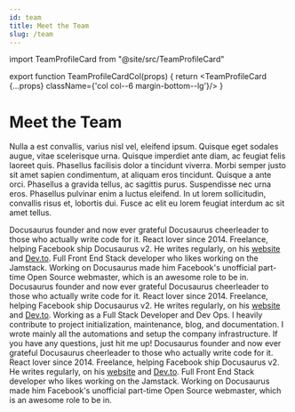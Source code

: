 ```yaml
---
id: team
title: Meet the Team
slug: /team
---
```


import TeamProfileCard from "@site/src/TeamProfileCard"

export function TeamProfileCardCol(props) { return <TeamProfileCard {...props} className={'col col--6 margin-bottom--lg'}/> }

# Meet the Team

Nulla a est convallis, varius nisl vel, eleifend ipsum. Quisque eget sodales augue, vitae scelerisque urna. Quisque imperdiet ante diam, ac feugiat felis laoreet quis. Phasellus facilisis dolor a tincidunt viverra. Morbi semper justo sit amet sapien condimentum, at aliquam eros tincidunt. Quisque a ante orci. Phasellus a gravida tellus, ac sagittis purus. Suspendisse nec urna eros. Phasellus pulvinar enim a luctus eleifend. In ut lorem sollicitudin, convallis risus et, lobortis dui. Fusce ac elit eu lorem feugiat interdum ac sit amet tellus.

<div className="row">
  <TeamProfileCardCol
    name="Narciso Alamar"
    avatarImage="../img/team-narz.svg"
    position="Team Leader / Full Stack Developer"
    githubUrl="https://github.com/narzz03"
    eMail="mailto:narz@xtendops.us"
  >
    Docusaurus founder and now ever grateful Docusaurus cheerleader to those who actually write code for it.
  </TeamProfileCardCol>
  <TeamProfileCardCol
    name="Mark Anthony Lumbao"
    avatarImage="../img/team-mark.svg"
    position="Frontend Web Developer"
    githubUrl="https://github.com/mark-lumbao"
    eMail="mailto:mark@xtendops.us"
  >
    React lover since 2014. Freelance, helping Facebook ship Docusaurus v2. He writes regularly, on his <a href="https://sebastienlorber.com/" target="_blank">website</a> and <a href="https://dev.to/sebastienlorber" target="_blank">Dev.to</a>.
  </TeamProfileCardCol>
  <TeamProfileCardCol
    name="Martin Rupert Bulquerin"
    avatarImage="../img/team-martin.svg"
    position="Mobile Developer / Frontend Web Developer"
    githubUrl="https://github.com/rupertbulquerin"
    eMail="mailto:martin@xtendops.us"
  >
    Full Front End Stack developer who likes working on the Jamstack. Working on Docusaurus made him Facebook's unofficial part-time Open Source webmaster, which is an awesome role to be in.
  </TeamProfileCardCol>
  <TeamProfileCardCol
    name="Kenneth So"
    avatarImage="../img/team-kenneth.svg"
    position="Frontend Web Developer"
    githubUrl="https://github.com/keso-12"
    eMail="mailto:kenneth@xtendops.us"
  >
    Docusaurus founder and now ever grateful Docusaurus cheerleader to those who actually write code for it.
  </TeamProfileCardCol>
  <TeamProfileCardCol
    name="Rupert Tianzon"
    avatarImage="../img/team-rupert.svg"
    position="Work from Home Tickets"
    githubUrl="https://github.com/rgtianzon"
    eMail="mailto:rupert@xtendops.us"
  >
    React lover since 2014. Freelance, helping Facebook ship Docusaurus v2. He writes regularly, on his <a href="https://sebastienlorber.com/" target="_blank">website</a> and <a href="https://dev.to/sebastienlorber" target="_blank">Dev.to</a>.
  </TeamProfileCardCol>
  <TeamProfileCardCol
    name="Christian Ryan Macarse"
    avatarImage="../img/team-christian.svg"
    position="Full Stack Developer / DevOps Engineer"
    githubUrl="https://github.com/crrmacarse"
    eMail="mailto:christian@xtendops.us"
  >
    Working as a Full Stack Developer and Dev Ops. I heavily contribute to project initialization, maintenance, blog, and documentation. I wrote mainly all the automations and setup the company infrastructure. If you have any questions, just hit me up!
  </TeamProfileCardCol>
  <TeamProfileCardCol
    name="Tommy Faye Cabrera"
    avatarImage="../img/team-tommy.svg"
    position="Frontend Web Developer / UI/UX"
    githubUrl="https://github.com/TommyCabrera"
    eMail="mailto:tommy@xtendops.us"
  >
    Docusaurus founder and now ever grateful Docusaurus cheerleader to those who actually write code for it.
  </TeamProfileCardCol>
  <TeamProfileCardCol
    name="Rey Den Nalasa"
    avatarImage="../img/team-rey.svg"
    position="Full Stack Developer"
    githubUrl="https://github.com/raiden808"
    eMail="mailto:reyden@xtendops.us"
  >
    React lover since 2014. Freelance, helping Facebook ship Docusaurus v2. He writes regularly, on his <a href="https://sebastienlorber.com/" target="_blank">website</a> and <a href="https://dev.to/sebastienlorber" target="_blank">Dev.to</a>.
  </TeamProfileCardCol>
  <TeamProfileCardCol
    name="Don Kenneth Demayo"
    avatarImage="../img/team-don.svg"
    position="Full Stack Developer"
    githubUrl="https://github.com/knnthdmyo"
    eMail="mailto:donkenneth@xtendops.us"
  >
    Full Front End Stack developer who likes working on the Jamstack. Working on Docusaurus made him Facebook's unofficial part-time Open Source webmaster, which is an awesome role to be in.
  </TeamProfileCardCol>
</div>